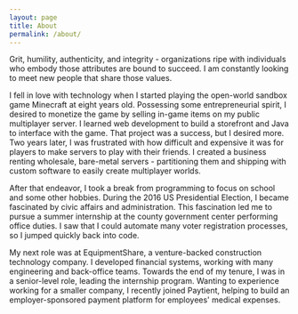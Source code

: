 ```yaml
---
layout: page
title: About
permalink: /about/
---
```


Grit, humility, authenticity, and integrity - organizations ripe with individuals who embody those attributes are bound to succeed. I am constantly looking to meet new people that share those values.

I fell in love with technology when I started playing the open-world sandbox game Minecraft at eight years old. Possessing some entrepreneurial spirit, I desired to monetize the game by selling in-game items on my public multiplayer server. I learned web development to build a storefront and Java to interface with the game. That project was a success, but I desired more. Two years later, I was frustrated with how difficult and expensive it was for players to make servers to play with their friends. I created a business renting wholesale, bare-metal servers - partitioning them and shipping with custom software to easily create multiplayer worlds.

After that endeavor, I took a break from programming to focus on school and some other hobbies. During the 2016 US Presidential Election, I became fascinated by civic affairs and administration. This fascination led me to pursue a summer internship at the county government center performing office duties. I saw that I could automate many voter registration processes, so I jumped quickly back into code.

My next role was at EquipmentShare, a venture-backed construction technology company. I developed financial systems, working with many engineering and back-office teams. Towards the end of my tenure, I was in a senior-level role, leading the internship program. Wanting to experience working for a smaller company, I recently joined Paytient, helping to build an employer-sponsored payment platform for employees' medical expenses.

